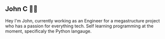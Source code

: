 ## John C :man_student:

Hey I'm John, currently working as an Engineer for a megastructure project who has a passion for everything tech. Self learning programming at the moment, specificaly the Python langauge. 
